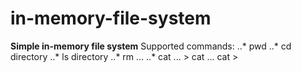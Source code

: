 # in-memory-file-system

**Simple in-memory file system**
Supported commands:
..* pwd
..* cd directory
..* ls directory
..* rm <file1> ... <filen>
..* cat <file1> <file2> ... > <outputfile>
  cat <file1> <file2> ...
  cat > <outputfile>

